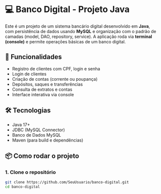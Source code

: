 # 💻 Banco Digital - Projeto Java

Este é um projeto de um sistema bancário digital desenvolvido em **Java**, com persistência de dados usando **MySQL** e organização com o padrão de camadas (model, DAO, repository, service). A aplicação roda via **terminal (console)** e permite operações básicas de um banco digital.

## 🚀 Funcionalidades

- Registro de clientes com CPF, login e senha
- Login de clientes
- Criação de contas (corrente ou poupança)
- Depósitos, saques e transferências
- Consulta de extratos e contas
- Interface interativa via console

## 🛠️ Tecnologias

- Java 17+
- JDBC (MySQL Connector)
- Banco de Dados MySQL
- Maven (para build e dependências)

## 📦 Como rodar o projeto

### 1. Clone o repositório

```bash
git clone https://github.com/SeuUsuario/banco-digital.git
cd banco-digital
```

